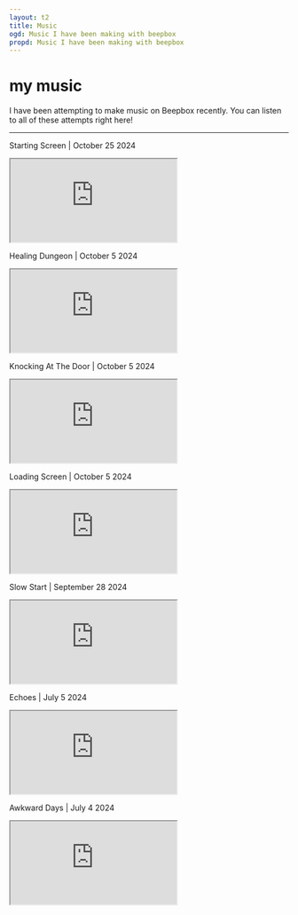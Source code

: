 ```yaml
---
layout: t2
title: Music
ogd: Music I have been making with beepbox
propd: Music I have been making with beepbox
---
```


# my music


I have been attempting to make music on Beepbox recently. You can listen to all of these attempts right here!

---

Starting Screen | October 25 2024
<iframe class="music" src="https://www.beepbox.co/player/#song=9n41s5k0l00e0bt2ma7g0fj07r1i0o4323T5v1u42f0qwx10l511d03H_RBHBziiii9998h0E1b7T5v1u50f0qwx10p511d08H-JJAArrqiih999h0E1b6T1v1u36f0qwx10n511d08A0F0B0Q06e0Pb330E3bi617626T5v1ua1f62ge2ec2f02j01960meq83432d38HT-Iqijriiiih99h0E0T3v3ugef0q0x10l51d08S9aiiqjriHSDSSKIE1bab4h8Qd5hj00004x8Qd3g0000i4zgQd000000i4x8i000h4h4h4h4000p235FEYkhOh7mnRBZh7mhRAug4tp7mhR4tp714tx7mhWN7ihQAttx7ohQAtpvH4th7khR4tN7knSmlieGEzI8XryeAzHJI8Xxjq-4wGEfiHFAtaGCLkGFH2CzN1vjknRi9v9MxvlE5ZlpvrmnRR5YDH5ZtxvpmnRSBZmMnSl5ZBpvngnSxjtfHE70agaqYUnM1vinQBU0"></iframe>

Healing Dungeon | October 5 2024
<iframe class="music" src="https://www.beepbox.co/player/#song=9n31s5k0l00e0ft2ma7g0jj07r1i0o432T1v1u30f0qwx10r511d08A9F4B0Q19e4Pb631E3b7626637T7v1u23f10q4q011d08H_RRtrAyAAAsArrh3IaE0T1v1u40f0qwx10r511d08A4F2B6Q0068Pf624E2b676T3v5ugef0q0x10l51d08S9aiiqjriHSDSSKIE1bab4x8j4N8i4Nc0018j4xci4N8j000h4h4h4h4h4g004h4h4h4h4h4000p21sBWqfaH2-AzAyeEzA2eAzBZh78At97mhRAt97ihWh7nihRkAttth7mhRAoarnRRQzlFlllpdlnm2CRZl0id82CRN1vji0"></iframe>

Knocking At The Door | October 5 2024
<iframe class="music" src="https://www.beepbox.co/player/#song=9n31s0k0l00e0bt2ma7g0fj07r1i0o432T1v1u16f0q00d03A0F0B0Q0000Pff00E1617T1v1u18f0q00d23A0F0B0Q0000Pf600E1617T1v1u25f0q0w10v3d08A5F4B0Q000dPc696E2b8638T3v1ugaf0qwx10i611d08SarABJSSSSSRJIAzE1b6b4ygPgy4P000icx8O4z80018O4z8icw004i4i4i4i000p22dFEYFiJ97c1724tV7ihR4tx7LlnRS4tlBBtx7mhR4uBnplpohSm4tdx7onWlltdh7nihRkR4ttp65dHUWKCL996CHmFGF1pJv33lVk7nuP4zBSlTGNlJtSo2nFHN2OCALJbVvjljinTBU0"></iframe>

Loading Screen | October 5 2024
<iframe class="music" src="https://www.beepbox.co/player/#song=9n31s7k0l00e09t22a7g0fj07r1i0o432T7v1u20f51562jb0s22nb2l3q0x20p41402d08H_SRJ5JIBxAAAAkh8IcE3c01c16c16T7v1u20f51562jb0s22nb2l3q0x20p41402d08H_SRJ5JIBxAAAAkh8IcE3c01c16c16T7v1u20f51562jb0s22nb2l3q0x20p41402d08H_SRJ5JIBxAAAAkh8IcE3c01c16c16T2v1u15f10w4qw02d03w0E0b4icN4zc0000i8P4ycM00014h000000004x8i4x80000p21xFEY8hO5170S4ttlh7ihR4uMhQAtddh7npnjpjohWkAhQRlAth7prnmhRR0FJvlnMdmB0llqBlto02CL8kQRQRkRqldRdldl80"></iframe>

Slow Start | September 28 2024
<iframe class="music" src="https://www.beepbox.co/player/#song=9n31s5k0l00e0at2ma7g0fj07r1i0o432T1v1uc4f0q8111d23A0F4B4Q5000Pff00E0T5v2ua1f62ge2ec2f02j01960meq83432d38HT-Iqijriiiih99h0E0T7v1u26f21842uaq011d07H_-CSQBKRKRJJJJh0IbE0T3v5ugef0q0x10l51d08S9aiiqjriHSDSSKIE1bab4x8jhkl0000i4x0i4x00018O44djg00000000000000p228FE-xHMxv8CL0B-EqZpvkqZpvGidtdlBBdltBdltBeEhIQvnAqqfEzOG8YwzOxieKOf88Z0zOu8Xc8YMzPc8Xc8WF8YIz5dQeGjtrEWm00kT7V8bX2_ibU4LR2-ALR2-QLQy-EL00"></iframe>

Echoes | July 5 2024
<iframe class="music" src="https://www.beepbox.co/player/#song=9n31s3k0l00e0ct2ma7g0fj07r1i0o432T7v1u23f10q4q011d08H_RRtrAyAAAsArrh3IaE0T5v1ua1f62ge2ec2f02j01960meq83432d38HT-Iqijriiiih99h0E0T1v1u27f0q0w10x4d03A0F2B6Q4190Pf640E2b777T3v3ugef0q0x10l51d08S9aiiqjriHSDSSKIE1bab018i43gQc00000018Qd0014h8y0000004h4h4h4h000p223Aqqfa2ejIAWqyeAzG8Wi-hQMtV7ohS4tx7uhR5-FjihRit97mhQAthBOeAzGH8WOeAzFH8WOY9NWrbZFF8YCwWGF8zM2KIzGFQbaWyeAarnRQ7jvElRl0kSm82eQzF8Wic0"></iframe>

Awkward Days | July 4 2024
<iframe class="music" src="https://www.beepbox.co/player/#song=9n31s0k0l00e07t2ma7g0fj07r1i0o432T1v1u83f0q8z10q5231d03AbF6B2Q0572P9995E2b273T1v3ucaf0q0x10r71d23A1F0B9Q2030Pef20E3b96287gT1v5u62f0qwx10s811d08A0F0B0Q00adPfe39E4b761862863bT2v4u15f10w4qw02d03w0E0b4i4icM00000h4h000000014h400000004h8x4g00000p216FH-1v1BYGnMpvFllBZtt9vE4t97mhRAsCnw002CFe2S2QyM0JMJoJhyWhjmkRyRBdhjma0"></iframe>
